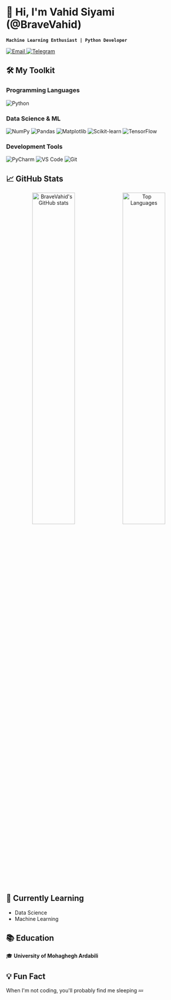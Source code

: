 # 👋 Hi, I'm Vahid Siyami (@BraveVahid)

**`Machine Learning Enthusiast | Python Developer`**

<p align="left">
  <a href="mailto:vahidsiyami.dev@gmail.com">
    <img alt="Email" src="https://img.shields.io/badge/Email-D14836?style=for-the-badge&logo=gmail&logoColor=white" />
  </a>
  <a href="https://t.me/BraveVahid">
    <img alt="Telegram" src="https://img.shields.io/badge/Telegram-2CA5E0?style=for-the-badge&logo=telegram&logoColor=white" />
  </a>
</p>


## 🛠️ My Toolkit

### Programming Languages
![Python](https://img.shields.io/badge/Python-3776AB?style=for-the-badge&logo=python&logoColor=white)

### Data Science & ML
![NumPy](https://img.shields.io/badge/Numpy-013243?style=for-the-badge&logo=numpy&logoColor=white)
![Pandas](https://img.shields.io/badge/Pandas-150458?style=for-the-badge&logo=pandas&logoColor=white)
![Matplotlib](https://img.shields.io/badge/Matplotlib-11557C?style=for-the-badge&logo=python&logoColor=white)
![Scikit-learn](https://img.shields.io/badge/scikit--learn-F7931E?style=for-the-badge&logo=scikit-learn&logoColor=white)
![TensorFlow](https://img.shields.io/badge/TensorFlow-FF6F00?style=for-the-badge&logo=tensorflow&logoColor=white)

### Development Tools
![PyCharm](https://img.shields.io/badge/PyCharm-000000?style=for-the-badge&logo=pycharm&logoColor=white)
![VS Code](https://img.shields.io/badge/VS_Code-007ACC?style=for-the-badge&logo=visual-studio-code&logoColor=white)
![Git](https://img.shields.io/badge/Git-F05032?style=for-the-badge&logo=git&logoColor=white)


## 📈 GitHub Stats

<p align="center">
  <img width="48%" src="https://github-readme-stats.vercel.app/api?username=BraveVahid&show_icons=true&theme=radical" alt="BraveVahid's GitHub stats" />
  <img width="48%" src="https://github-readme-stats.vercel.app/api/top-langs/?username=BraveVahid&layout=compact&theme=radical" alt="Top Languages" />
</p>


## 🌱 Currently Learning

- Data Science
- Machine Learning


## 📚 Education

🎓 **University of Mohaghegh Ardabili**  


## 💡 Fun Fact

When I'm not coding, you'll probably find me sleeping 💤
